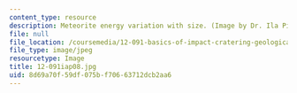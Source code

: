 ```yaml
---
content_type: resource
description: Meteorite energy variation with size. (Image by Dr. Ila Pillalamarri.)
file: null
file_location: /coursemedia/12-091-basics-of-impact-cratering-geological-geophysical-geochemical-environmental-studies-of-some-impact-craters-of-the-earth-january-iap-2008/8d69a70f59df075bf70663712dcb2aa6_12-091iap08.jpg
file_type: image/jpeg
resourcetype: Image
title: 12-091iap08.jpg
uid: 8d69a70f-59df-075b-f706-63712dcb2aa6
---
```

